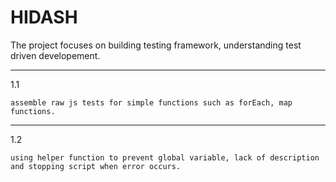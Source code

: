 # HIDASH
The project focuses on building testing framework, understanding test driven developement.

----------------------------------------
1.1

    assemble raw js tests for simple functions such as forEach, map functions.

----------------------------------------
1.2

    using helper function to prevent global variable, lack of description and stopping script when error occurs.
